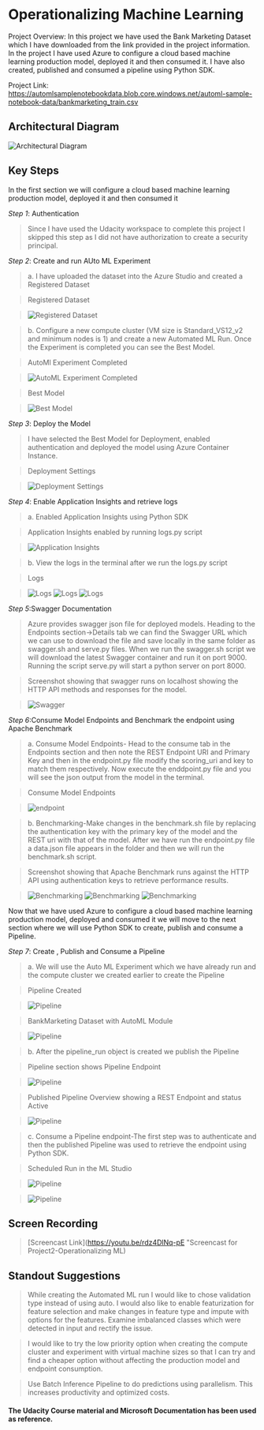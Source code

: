 
# Operationalizing Machine Learning

Project Overview: In this project we have used the Bank Marketing Dataset which I have downloaded from the link provided in the project information.
In the project I have used Azure to configure a cloud based machine learning production model, deployed it and then consumed it. I have also created, published and consumed a pipeline using Python SDK.

Project Link: https://automlsamplenotebookdata.blob.core.windows.net/automl-sample-notebook-data/bankmarketing_train.csv


## Architectural Diagram
 ![Architectural Diagram](https://github.com/webpagearshi/Operationalizing-ML/blob/master/starter_files/Images/Architectural%20Diagram.png "Architectural Diagram")

## Key Steps
In the first section we will configure a cloud based machine learning production model, deployed it and then consumed it

*Step 1*: Authentication
>Since I have used the Udacity workspace to complete this project I skipped this step as I did not have authorization to create a security principal.

*Step 2*: Create and run AUto ML Experiment

>a. I have uploaded the dataset into the Azure Studio and created a Registered Dataset

>Registered Dataset

>![Registered Dataset](https://github.com/webpagearshi/Operationalizing-ML/blob/master/starter_files/Images/Step1-Registered%20Dataset.JPG "Registered Dataset")

>b. Configure a new compute cluster (VM size is Standard_VS12_v2 and minimum nodes is 1) and create a new Automated ML Run. Once the Experiment is completed you can see the Best Model.

>AutoMl Experiment Completed

>![AutoML Experiment Completed](https://github.com/webpagearshi/Operationalizing-ML/blob/master/starter_files/Images/Step1-Experiment%20Completed.JPG "AutoML Experiment Completed")


>Best Model

>![Best Model](https://github.com/webpagearshi/Operationalizing-ML/blob/master/starter_files/Images/Step1-Best%20Model.JPG "Best Model-Voting Ensemble")


*Step 3*: Deploy the Model

>I have selected the Best Model for Deployment, enabled authentication and deployed the model using Azure Container Instance.

>Deployment Settings

>![Deployment Settings](https://github.com/webpagearshi/Operationalizing-ML/blob/master/starter_files/Images/Step3-Deploying%20the%20Model%20Settings.JPG "Deploying the Best Model")


*Step 4*: Enable Application Insights and retrieve logs

>a. Enabled Application Insights using Python SDK

>Application Insights enabled by running logs.py script

>![Application Insights](https://github.com/webpagearshi/Operationalizing-ML/blob/master/starter_files/Images/Step4-Application%20Insights-Enabled.JPG "Application Insights")

>b. View the logs in the terminal after we run the logs.py script

>Logs

>![Logs](https://github.com/webpagearshi/Operationalizing-ML/blob/master/starter_files/Images/Step4-Logs%20by%20logs.py-a.JPG "logs")
>![Logs](https://github.com/webpagearshi/Operationalizing-ML/blob/master/starter_files/Images/Step4-Logs%20by%20logs.py-b.JPG "logs")
>![Logs](https://github.com/webpagearshi/Operationalizing-ML/blob/master/starter_files/Images/Step4-Logs%20by%20logs.py-c.JPG "logs")


*Step 5*:Swagger Documentation

>Azure provides swagger json file for deployed models. Heading to the Endpoints section->Details tab we can find the Swagger URL which we can use to download the file and save locally in the same folder as swagger.sh and serve.py files. When we run the swagger.sh script we will download the latest Swagger container and run it on port 9000. Running the script serve.py will start a python server on port 8000.

>Screenshot showing that swagger runs on localhost showing the HTTP API methods and responses for the model.

>![Swagger](https://github.com/webpagearshi/Operationalizing-ML/blob/master/starter_files/Images/Step5-Swagger%20runs%20on%20localhost.JPG "swagger runs on localhost")

*Step 6*:Consume Model Endpoints and Benchmark the endpoint using Apache Benchmark

>a. Consume Model Endpoints- Head to the consume tab in the Endpoints section and then note the REST Endpoint URI and Primary Key and then in the endpoint.py file modify the scoring_uri and key to match them respectively. Now execute the enddpoint.py file and you will see the json output from the model in the terminal.

>Consume Model Endpoints

>![endpoint](https://github.com/webpagearshi/Operationalizing-ML/blob/master/starter_files/Images/Step6-Endpoint%20result.JPG "Endpoint result")

>b. Benchmarking-Make changes in the benchmark.sh file by replacing the authentication key with the primary key of the model and the REST uri with that of the model. After we have run the endpoint.py file a data.json file appears in the folder and then we will run the benchmark.sh script.

>Screenshot showing that Apache Benchmark runs against the HTTP API using authentication keys to retrieve performance results.

>![Benchmarking](https://github.com/webpagearshi/Operationalizing-ML/blob/master/starter_files/Images/Step6-Benchmark.sh%20log-a.JPG "Benchmarking")
>![Benchmarking](https://github.com/webpagearshi/Operationalizing-ML/blob/master/starter_files/Images/Step6-Benchmark.sh%20log-b.JPG "Benchmarking")
>![Benchmarking](https://github.com/webpagearshi/Operationalizing-ML/blob/master/starter_files/Images/Step6-Benchmark.sh%20log-c.JPG "Benchmarking")

Now that we have used Azure to configure a cloud based machine learning production model, deployed and consumed it we will move to the next section where we will use Python SDK to create, publish and consume a Pipeline.

*Step 7*: Create , Publish and Consume a Pipeline

> a. We will use the Auto ML Experiment which we have already run and the compute cluster we created earlier to create the Pipeline

>Pipeline Created

>![Pipeline](https://github.com/webpagearshi/Operationalizing-ML/blob/master/starter_files/Images/Step7-Pipeline%20Created%20Completed.JPG "Pipeline Created")

>BankMarketing Dataset with AutoML Module

>![Pipeline](https://github.com/webpagearshi/Operationalizing-ML/blob/master/starter_files/Images/Step7-BankMarketing%20Dataset%20with%20AutoML%20Module-Completed.JPG "AutoML Module")

>b. After the pipeline_run object is created we publish the Pipeline

>Pipeline section shows Pipeline Endpoint

>![Pipeline](https://github.com/webpagearshi/Operationalizing-ML/blob/master/starter_files/Images/Step7-Pipeline-Endpoint.JPG "published pipeline")

>Published Pipeline Overview showing a REST Endpoint and status Active

>![Pipeline](https://github.com/webpagearshi/Operationalizing-ML/blob/master/starter_files/Images/Step7-Published%20Pipeline%20Overview.JPG "Published Pipeline")

>c. Consume a Pipeline endpoint-The first step was to authenticate and then the published Pipeline was used to retrieve the endpoint using Python SDK.

>Scheduled Run in the ML Studio

>![Pipeline](https://github.com/webpagearshi/Operationalizing-ML/blob/master/starter_files/Images/Step7-Scheduled%20Run.JPG "Pipeline run")

>![Pipeline](https://github.com/webpagearshi/Operationalizing-ML/blob/master/starter_files/Images/Step7-5.JPG "Pipeline")

## Screen Recording
>[Screencast Link](https://youtu.be/rdz4DlNq-pE "Screencast for Project2-Operationalizing ML)

## Standout Suggestions
>While creating the Automated ML run I would like to chose validation type instead of using auto. I would also like to enable featurization for feature selection and make changes in feature type and impute with options for the features. Examine imbalanced classes which were detected in input and rectify the issue.

>I would like to try the low priority option when creating the compute cluster and experiment with virtual machine sizes so that I can try and find a cheaper option without affecting the production model and endpoint consumption.

>Use Batch Inference Pipeline to do predictions using parallelism. This increases productivity and optimized costs.

#### The Udacity Course material and Microsoft Documentation has been used as reference.

